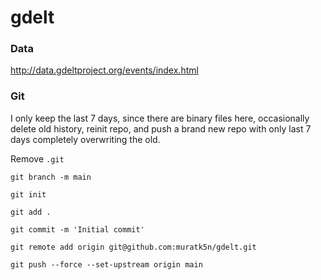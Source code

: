 # gdelt

### Data

http://data.gdeltproject.org/events/index.html

### Git

I only keep the last 7 days, since there are binary files here,
occasionally delete old history, reinit repo, and push a brand new
repo with only last 7 days completely overwriting the old.

Remove `.git`

```
git branch -m main 

git init

git add .

git commit -m 'Initial commit'

git remote add origin git@github.com:muratk5n/gdelt.git

git push --force --set-upstream origin main
```
